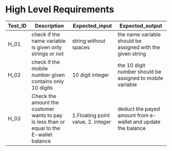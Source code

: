 # High Level Requirements

|Test_ID|Description|Expected_input|Expected_output|
|-------|-----------|--------------|---------------|
|H_01|check if the name variable is given only strings or not|string without spaces|the name variable should be assigned with the given string|
|H_02|check if the mobile number given contains only 10 digits|10 digit integer|the 10 digit number should be assigned to mobile variable|
|H_03|Check the amount the customer wants to pay is less than or equal to the E-wallet balance|1.Floating point value, 2. integer|deduct the payed amount from e-wallet and update the balance|
